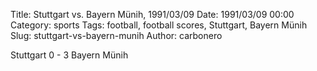 Title: Stuttgart vs. Bayern Münih, 1991/03/09
Date: 1991/03/09 00:00
Category: sports
Tags: football, football scores, Stuttgart, Bayern Münih
Slug: stuttgart-vs-bayern-munih
Author: carbonero


Stuttgart 0 - 3 Bayern Münih
